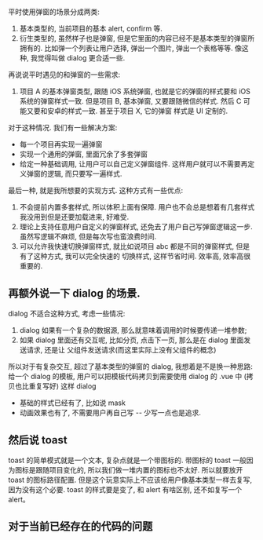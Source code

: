 ## 
平时使用弹窗的场景分成两类: 
1. 基本类型的, 当前项目的基本 alert, confirm 等.
2. 衍生类型的, 虽然样子也是弹窗, 但是它里面的内容已经不是基本类型的弹窗所拥有的. 
比如弹一个列表让用户选择, 弹出一个图片, 弹出一个表格等等. 像这种, 我觉得叫做 dialog 更合适一些. 


再说说平时遇见的和弹窗的一些需求:
1. 项目 A 的基本弹窗类型, 跟随 iOS 系统弹窗, 也就是它的弹窗的样式要和 iOS 系统的弹窗样式一致. 
但是项目 B, 基本弹窗, 又要跟随微信的样式. 然后 C 可能又要和安卓的样式一致. 甚至于项目 X, 它的弹窗
样式是 UI 定制的. 

对于这种情况. 我们有一些解决方案:
* 每一个项目再实现一遍弹窗
* 实现一个通用的弹窗, 里面冗余了多套弹窗
* 给定一种基础调用, 让用户可以自己定义弹窗组件. 这样用户就可以不需要再定义弹窗的逻辑, 而只要写一遍样式.

最后一种, 就是我所想要的实现方式. 这种方式有一些优点:
1. 不会提前内置多套样式, 所以体积上面有保障. 用户也不会总是想着有几套样式我没用到但是还要加载进来, 好难受.
2. 理论上支持任意用户自定义的弹窗样式, 还免去了用户自己写弹窗逻辑这一步. 虽然写逻辑不麻烦, 但是每次写也蛮浪费时间.
3. 可以允许我快速切换弹窗样式, 就比如说项目 abc 都是不同的弹窗样式, 但是有了这种方式, 我可以完全快速的
切换样式, 这样节省时间. 效率高, 效率高很重要的. 


## 再额外说一下 dialog 的场景. 
dialog 不适合这种方式, 考虑一些情况:
1. dialog 如果有一个复杂的数据源, 那么就意味着调用的时候要传递一堆参数;
2. 如果 dialog 里面还有交互呢, 比如分页, 点击下一页, 那么是在 dialog 里面发送请求, 还是让
父组件发送请求(而这里实际上没有父组件的概念)

所以对于有复杂交互, 超过了基本类型的弹窗的 dialog, 我想着是不是换一种思路:
给一个 dialog 的模板, 用户可以把模板代码拷贝到需要使用 dialog 的 .vue 中 (拷贝也比重复写好)
这样 dialog
* 基础的样式已经有了, 比如说 mask
* 动画效果也有了, 不需要用户再自己写 -- 少写一点也是追求. 


## 然后说 toast
toast 的简单模式就是一个文本, 复杂点就是一个带图标的.
带图标的 toast 一般因为图标是跟随项目变化的, 所以我们做一堆内置的图标也不太好. 所以就要放开
toast 的图标路径配置. 但是这个玩意实际上不应该给用户像基本类型一样去复写, 因为没有这个必要. 
toast 的样式要是变了, 和 alert 有啥区别, 还不如复写一个 alert。 



## 对于当前已经存在的代码的问题
















